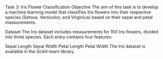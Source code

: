 Task 3: Iris Flower Classification
Objective
The aim of this task is to develop a machine learning model that classifies Iris flowers into their respective species (Setosa, Versicolor, and Virginica) based on their sepal and petal measurements.

Dataset
The Iris dataset includes measurements for 150 Iris flowers, divided into three species. Each entry contains four features:

Sepal Length
Sepal Width
Petal Length
Petal Width
The Iris dataset is available in the Scikit-learn library.
